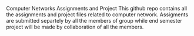 Computer Networks Assignments and Project
This github repo contains all the assignments and project files related to computer network.
Assigments are submitted separtely by all the members of group while end semester project will be made by collaboration of all the members.
